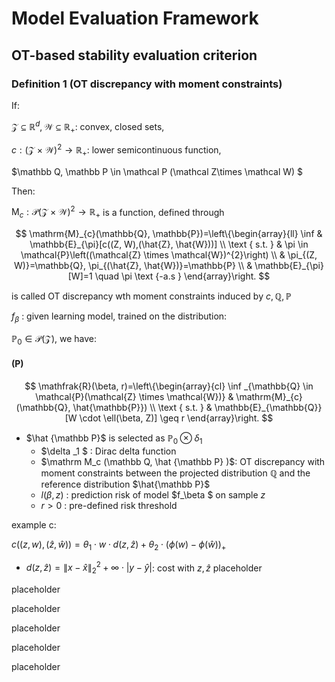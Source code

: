# Model Evaluation Framework

## OT-based stability evaluation criterion

### Definition 1 (OT discrepancy with moment constraints)

If:

$\mathcal Z \subseteq \mathbb R^d, \mathcal  W\subseteq  \mathbb R_+$: convex, closed sets, 

$c: (\mathcal Z \times \mathcal  W )^2 \rightarrow  \mathbb R_+$: lower semicontinuous function,

$\mathbb Q, \mathbb  P \in \mathcal  P (\mathcal Z\times \mathcal W) $


Then:

$\mathrm M_c: \mathcal P(\mathcal  Z \times \mathcal  W )^2 \rightarrow  \mathbb R_+$ is a function, defined through

$$
\mathrm{M}_{c}(\mathbb{Q}, \mathbb{P})=\left\{\begin{array}{ll}
\inf & \mathbb{E}_{\pi}[c((Z, W),(\hat{Z}, \hat{W}))] \\
\text { s.t. } & \pi \in \mathcal{P}\left((\mathcal{Z} \times \mathcal{W})^{2}\right) \\
& \pi_{(Z, W)}=\mathbb{Q}, \pi_{(\hat{Z}, \hat{W})}=\mathbb{P} \\
& \mathbb{E}_{\pi}[W]=1 \quad \pi \text {-a.s }
\end{array}\right.
$$

is called OT discrepancy wth moment constraints induced by $c, \mathbb  Q, \mathbb P$

$f_\beta$ : given learning model, trained on the distribution:

$\mathbb P_0 \in \mathcal P (\mathcal  Z)$, we have:

#### (P)
$$
\mathfrak{R}(\beta, r)=\left\{\begin{array}{cl}
\inf _{\mathbb{Q} \in \mathcal{P}(\mathcal{Z} \times \mathcal{W})} & \mathrm{M}_{c}(\mathbb{Q}, \hat{\mathbb{P}}) \\
\text { s.t. } & \mathbb{E}_{\mathbb{Q}}[W \cdot \ell(\beta, Z)] \geq r
\end{array}\right.
$$

- $\hat {\mathbb  P}$ is selected as $\mathbb  P_ 0 \otimes \delta _1$
  - $\delta _1 $ : Dirac delta function
  - $\mathrm M_c (\mathbb Q, \hat {\mathbb P} )$: OT discrepancy with moment constraints between the projected distribution $\mathbb Q$ and the reference distribution $\hat{\mathbb P}$
  - $l(\beta ,z)$ : prediction risk of model $f_\beta $ on sample $z$
  - $r > 0$ : pre-defined risk threshold

example c:

$c((z,w), (\hat z, \hat w )) = \theta _1 \cdot w \cdot d(z, \hat z) +\theta _2 \cdot (\phi  (w) - \phi (\hat{w}))_+$

- $d(z,\hat z) = \| x - \hat x \|^2_2 + \infty \cdot | y - \hat y|$: cost with $z, \hat z$
placeholder

placeholder

placeholder

placeholder

placeholder

placeholder